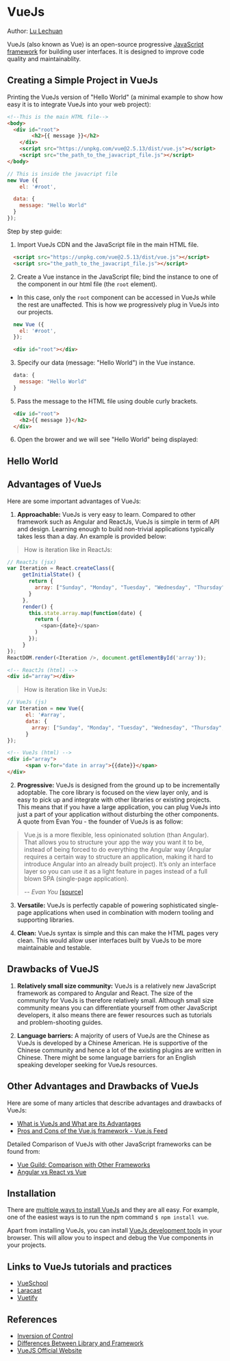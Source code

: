 # VueJs

Author: [Lu Lechuan](https://github.com/LuLechuan)

VueJs (also known as Vue) is an open-source progressive [JavaScript framework](https://en.wikipedia.org/wiki/JavaScript_framework) for building user interfaces. It is designed to improve code quality and maintainablity.

## Creating a Simple Project in VueJs

Printing the VueJs version of "Hello World" (a minimal example to show how easy it is to integrate VueJs into your web project):

```HTML
<!--This is the main HTML file-->
<body>
  <div id="root">
		<h2>{{ message }}</h2>
	</div>
	<script src="https://unpkg.com/vue@2.5.13/dist/vue.js"></script>
	<script src="the_path_to_the_javacript_file.js"></script>
</body>
```

```js
// This is inside the javacript file
new Vue ({
	el: '#root',

  data: {
    message: "Hello World"
  }
});
```

Step by step guide:

1. Import VueJs CDN and the JavaScript file in the main HTML file.
```HTML
  <script src="https://unpkg.com/vue@2.5.13/dist/vue.js"></script>
  <script src="the_path_to_the_javacript_file.js"></script>
```

2. Create a Vue instance in the JavaScript file; bind the instance to one of the component in our html file (the `root` element).
  - In this case, only the `root` component can be accessed in VueJs while the rest are unaffected. This is how we progressively plug in VueJs into our projects.
```js
  new Vue ({
  	el: '#root',
  });
```
```HTML
  <div id="root"></div>
```

3. Specify our data (message: "Hello World") in the Vue instance.
```js
  data: {
    message: "Hello World"
  }
```

5. Pass the message to the HTML file using double curly brackets.
```HTML
  <div id="root">
    <h2>{{ message }}</h2>
  </div>
```

6. Open the brower and we will see "Hello World" being displayed:
<h2>Hello World</h2>

## Advantages of VueJs

Here are some important advantages of VueJs:

1. <b>Approachable:</b>
VueJs is very easy to learn. Compared to other framework such as Angular and ReactJs, VueJs is simple in term of API and design. Learning enough to build non-trivial applications typically takes less than a day. An example is provided below:
> How is iteration like in ReactJs:
>
```js
// ReactJs (jsx)
var Iteration = React.createClass({
     getInitialState() {
       return {
         array: ["Sunday", "Monday", "Tuesday", "Wednesday", "Thursday", "Friday", "Saturday"]
       }
     },
     render() {
       this.state.array.map(function(date) {
         return (
           <span>{date}</span>
         )
       });
     }
});
ReactDOM.render(<Iteration />, document.getElementById('array'));
```
```html
<!-- ReactJs (html) -->
<div id="array"></div>
```
>  How is iteration like in VueJs:
>
```js
// VueJs (js)
var Iteration = new Vue({
      el: '#array',
      data: {
        array: ["Sunday", "Monday", "Tuesday", "Wednesday", "Thursday", "Friday", "Saturday"]
      }
});
```
```html
<!-- VueJs (html) -->
<div id="array">
      <span v-for="date in array">{{date}}</span>
</div>
```

2. <b>Progressive:</b>
VueJs is designed from the ground up to be incrementally adoptable. The core library is focused on the view layer only, and is easy to pick up and integrate with other libraries or existing projects. This means that if you have a large application, you can plug VueJs into just a part of your application without disturbing the other components. A quote from Evan You - the founder of VueJs is as follow:
> Vue.js is a more flexible, less opinionated solution (than Angular). That allows you to structure your app the way you want it to be, instead of being forced to do everything the Angular way (Angular requires a certain way to structure an application, making it hard to introduce Angular into an already built project). It’s only an interface layer so you can use it as a light feature in pages instead of a full blown SPA (single-page application).
>
> -- <cite>Evan You</cite> [[source]](https://www.valuecoders.com/blog/technology-and-apps/vue-js-comparison-angular-react/)

3. <b>Versatile:</b>
VueJs is perfectly capable of powering sophisticated single-page applications when used in combination with modern tooling and supporting libraries.

4. <b>Clean:</b>
VueJs syntax is simple and this can make the HTML pages very clean. This would allow user interfaces built by VueJs to be more maintainable and testable.

## Drawbacks of VueJS

1. <b>Relatively small size community:</b>
VueJs is a relatively new JavaScript framework as compared to Angular and React. The size of the community for VueJs is therefore relatively small. Although small size community means you can differentiate yourself from other JavaScript developers, it also means there are fewer resources such as tutorials and problem-shooting guides.

2. <b>Language barriers:</b>
A majority of users of VueJs are the Chinese as VueJs is developed by a Chinese American. He is supportive of the Chinese community and hence a lot of the existing plugins are written in Chinese. There might be some language barriers for an English speaking developer seeking for VueJs resources.

## Other Advantages and Drawbacks of VueJs
Here are some of many articles that describe advantages and drawbacks of VueJs:
- [What is VueJs and What are its Advantages](https://hackernoon.com/what-is-vue-js-and-what-are-its-advantages-4071b7c7993d)
- [Pros and Cons of the Vue.js framework - Vue.js Feed](https://vuejsfeed.com/blog/pros-and-cons-of-the-vue-js-framework)

Detailed Comparison of VueJs with other JavaScript frameworks can be found from:
- [Vue Guild: Comparison with Other Frameworks](https://vuejs.org/v2/guide/comparison.html)
- [Angular vs React vs Vue](https://medium.com/unicorn-supplies/angular-vs-react-vs-vue-a-2017-comparison-c5c52d620176)

## Installation

There are [multiple ways to install VueJs](https://vuejs.org/v2/guide/installation.html) and they are all easy. For example, one of the easiest ways is to run the npm command `$ npm install vue`.

Apart from installing VueJs, you can install [VueJs development tools](https://github.com/vuejs/vue-devtools#vue-devtools) in your browser. This will allow you to inspect and debug the Vue components in your projects.

## Links to VueJs tutorials and practices

- [VueSchool](https://vuejs.org/)
- [Laracast](https://laracasts.com/series/learn-vue-2-step-by-step)
- [Vuetify](https://vuetifyjs.com/zh-Hans/)

## References

- [Inversion of Control](http://martinfowler.com/bliki/InversionOfControl.html)
- [Differences Between Library and Framework](http://www.c-sharpcorner.com/UploadFile/a85b23/framework-vs-library/)
- [VueJS Official Website](https://vuejs.org/)
